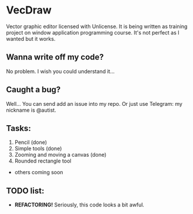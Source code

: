 # VecDraw
Vector graphic editor licensed with Unlicense. It is being written as training project on window application programming course. It's not perfect as I wanted but it works.

## Wanna write off my code?
No problem. I wish you could understand it...

## Caught a bug?
Well... You can send add an issue into my repo.
Or just use Telegram: my nickname is \@autist.

## Tasks:
1. Pencil (done)
2. Simple tools (done)
3. Zooming and moving a canvas (done)
4. Rounded rectangle tool
- others coming soon 

## TODO list:
- **REFACTORING!** Seriously, this code looks a bit awful.